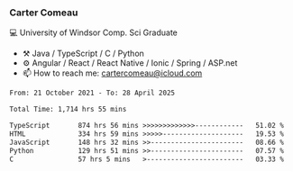 ### Carter Comeau

💻 University of Windsor Comp. Sci Graduate

- ⚒️ Java / TypeScript / C / Python
- ⚙️ Angular / React / React Native / Ionic / Spring / ASP.net
- 📫 How to reach me: cartercomeau@icloud.com

<!--START_SECTION:waka-->

```txt
From: 21 October 2021 - To: 28 April 2025

Total Time: 1,714 hrs 55 mins

TypeScript       874 hrs 56 mins >>>>>>>>>>>>>------------   51.02 %
HTML             334 hrs 59 mins >>>>>--------------------   19.53 %
JavaScript       148 hrs 32 mins >>-----------------------   08.66 %
Python           129 hrs 51 mins >>-----------------------   07.57 %
C                57 hrs 5 mins   >------------------------   03.33 %
```

<!--END_SECTION:waka-->

